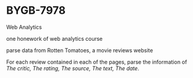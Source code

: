# BYGB-7978
Web Analytics

one honework of web analytics course

parse data from Rotten Tomatoes, a movie reviews website

For each review contained in each of the pages, parse the information of _The critic, The rating, The source, The text, The date_.

